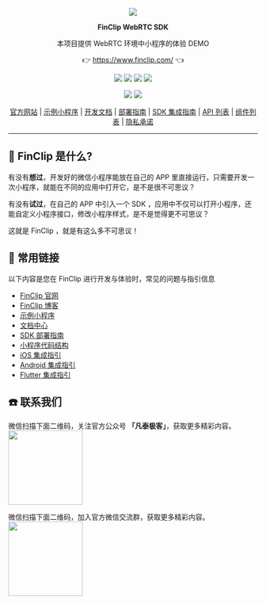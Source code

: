 <p align="center">
    <a href="https://www.finclip.com?from=github">
    <img width="auto" src="https://www.finclip.com/mop/document/images/logo.png">
    </a>
</p>

<p align="center"> 
    <strong>FinClip WebRTC SDK</strong></br>
<p>
<p align="center"> 
        本项目提供 WebRTC 环境中小程序的体验 DEMO
<p>

<p align="center"> 
	👉 <a href="https://www.finclip.com?from=github">https://www.finclip.com/</a> 👈
</p>

<div align="center">

<a href="#"><img src="https://img.shields.io/badge/%E4%B8%93%E5%B1%9E%E5%BC%80%E5%8F%91%E8%80%85-20000%2B-brightgreen"></a>
<a href="#"><img src="https://img.shields.io/badge/%E5%B7%B2%E4%B8%8A%E6%9E%B6%E5%B0%8F%E7%A8%8B%E5%BA%8F-6000%2B-blue"></a>
<a href="#"><img src="https://img.shields.io/badge/%E5%B7%B2%E9%9B%86%E6%88%90%E5%B0%8F%E7%A8%8B%E5%BA%8F%E5%BA%94%E7%94%A8-75%2B-yellow"></a>
<a href="#"><img src="https://img.shields.io/badge/%E5%AE%9E%E9%99%85%E8%A6%86%E7%9B%96%E7%94%A8%E6%88%B7-2500%20%E4%B8%87%2B-orange"></a>

<a href="https://www.zhihu.com/org/finchat"><img src="https://img.shields.io/badge/FinClip--lightgrey?logo=zhihu&style=social"></a>
<a href="https://www.finclip.com/blog/"><img src="https://img.shields.io/badge/FinClip%20Blog--lightgrey?logo=ghost&style=social"></a>



</div>

<p align="center">

<div align="center">

[官方网站](https://www.finclip.com/) | [示例小程序](https://www.finclip.com/#/market) | [开发文档](https://www.finclip.com/mop/document/) | [部署指南](https://www.finclip.com/mop/document/introduce/quickStart/cloud-server-deployment-guide.html) | [SDK 集成指南](https://www.finclip.com/mop/document/introduce/quickStart/intergration-guide.html) | [API 列表](https://www.finclip.com/mop/document/develop/api/overview.html) | [组件列表](https://www.finclip.com/mop/document/develop/component/overview.html) | [隐私承诺](https://www.finclip.com/mop/document/operate/safety.html)

</div>

-----
## 🤔 FinClip 是什么?

有没有**想过**，开发好的微信小程序能放在自己的 APP 里直接运行，只需要开发一次小程序，就能在不同的应用中打开它，是不是很不可思议？

有没有**试过**，在自己的 APP 中引入一个 SDK ，应用中不仅可以打开小程序，还能自定义小程序接口，修改小程序样式，是不是觉得更不可思议？

这就是 FinClip ，就是有这么多不可思议！


## 🔗 常用链接
以下内容是您在 FinClip 进行开发与体验时，常见的问题与指引信息

- [FinClip 官网](https://www.finclip.com/#/home)
- [FinClip 博客](https://www.finclip.com/blog)
- [示例小程序](https://www.finclip.com/#/market)
- [文档中心](https://www.finclip.com/mop/document/)
- [SDK 部署指南](https://www.finclip.com/mop/document/introduce/quickStart/intergration-guide.html)
- [小程序代码结构](https://www.finclip.com/mop/document/develop/guide/structure.html)
- [iOS 集成指引](https://www.finclip.com/mop/document/runtime-sdk/ios/ios-integrate.html)
- [Android 集成指引](https://www.finclip.com/mop/document/runtime-sdk/android/android-integrate.html)
- [Flutter 集成指引](https://www.finclip.com/mop/document/runtime-sdk/flutter/flutter-integrate.html)

## ☎️ 联系我们
微信扫描下面二维码，关注官方公众号 **「凡泰极客」**，获取更多精彩内容。<br>
<img width="150px" src="https://www.finclip.com/mop/document/images/ic_qr.svg">

微信扫描下面二维码，加入官方微信交流群，获取更多精彩内容。<br>
<img width="150px" src="https://www-cdn.finclip.com/images/qrcode/qrcode_shequn_text.png">
